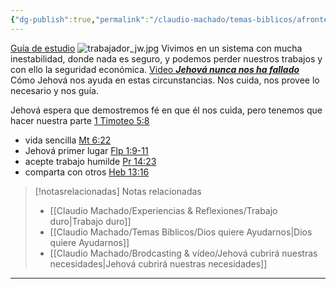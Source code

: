 ```yaml
---
{"dg-publish":true,"permalink":"/claudio-machado/temas-biblicos/afronte-los-problemas-economicos-con-la-ayuda-de-jehova/","title":"Afronte los problemas económicos con la ayuda de Jehová","tags":["Trabajo","principios","ayuda","video"]}
---
```


[Guía de estudio](https://wol.jw.org/es/wol/meetings/r4/lp-s/2025/19) 
![trabajador_jw.jpg](/img/user/07%20-%20Personal/Im%C3%A1genes/trabajador_jw.jpg)
Vivimos en un sistema con mucha inestabilidad, donde nada es seguro,  y podemos perder nuestros trabajos y con ello la seguridad económica. 
[Video **_Jehová nunca nos ha fallado_**](https://www.jw.org/finder?wtlocale=S&lank=pub-lffv_454_VIDEO)
Cómo Jehová nos ayuda en estas circunstancias. 
Nos cuida, nos provee lo necesario y nos guía.

Jehová espera que demostremos fé en que él nos cuida, pero tenemos que hacer nuestra parte [1 Timoteo 5:8](https://wol.jw.org/es/wol/bc/r4/lp-s/202025161/8/0)

- vida sencilla [Mt 6:22](https://wol.jw.org/es/wol/bc/r4/lp-s/202025161/9/0)
- Jehová primer lugar [Flp 1:9-11](https://wol.jw.org/es/wol/bc/r4/lp-s/202025161/10/0)
- acepte trabajo humilde [Pr 14:23](https://wol.jw.org/es/wol/bc/r4/lp-s/202025161/11/0)
- comparta con otros [Heb 13:16](https://wol.jw.org/es/wol/b/r4/lp-s/nwtsty/58/13#v=58:13:16) 



> [!notasrelacionadas] Notas relacionadas
> - [[Claudio Machado/Experiencias & Reflexiones/Trabajo duro\|Trabajo duro]]
> - [[Claudio Machado/Temas Bíblicos/Dios quiere Ayudarnos\|Dios quiere Ayudarnos]]
> - [[Claudio Machado/Brodcasting & vídeo/Jehová cubrirá nuestras necesidades\|Jehová cubrirá nuestras necesidades]]



---

